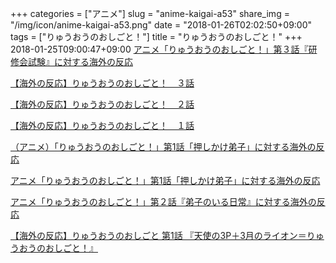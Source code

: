 +++
categories = ["アニメ"]
slug = "anime-kaigai-a53"
share_img = "/img/icon/anime-kaigai-a53.png"
date = "2018-01-26T02:02:50+09:00"
tags = ["りゅうおうのおしごと！"]
title = "りゅうおうのおしごと！"
+++
<span class="update-time">2018-01-25T09:00:47+09:00</span> <a href="http://kagerou001.blog.jp/archives/6567293.html" rel="nofollow" target="_blank" title="アニメ「りゅうおうのおしごと！」第３話『研修会試験』に対する海外の反応">アニメ「りゅうおうのおしごと！」第３話『研修会試験』に対する海外の反応</a>



<a href="http://animekaigai.blogspot.com/2018/01/ryuuou-3.html" rel="nofollow" target="_blank" title="【海外の反応】りゅうおうのおしごと！　３話">【海外の反応】りゅうおうのおしごと！　３話</a>

<a href="http://animekaigai.blogspot.com/2018/01/ryuuounooshigoto-2.html" rel="nofollow" target="_blank" title="【海外の反応】りゅうおうのおしごと！　２話">【海外の反応】りゅうおうのおしごと！　２話</a>

<a href="http://animekaigai.blogspot.com/2018/01/ryuuounooshigoto1.html" rel="nofollow" target="_blank" title="【海外の反応】りゅうおうのおしごと！　１話">【海外の反応】りゅうおうのおしごと！　１話</a>

<a href="http://kagerou001.blog.jp/archives/6206792.html" rel="nofollow" target="_blank" title="（アニメ）「りゅうおうのおしごと！」第1話「押しかけ弟子」に対する海外の反応">（アニメ）「りゅうおうのおしごと！」第1話「押しかけ弟子」に対する海外の反応</a>

<a href="http://kagerou001.blog.jp/archives/6206792.html" rel="nofollow" target="_blank" title="アニメ「りゅうおうのおしごと！」第1話「押しかけ弟子」に対する海外の反応">アニメ「りゅうおうのおしごと！」第1話「押しかけ弟子」に対する海外の反応</a>

<a href="http://kagerou001.blog.jp/archives/6374675.html" rel="nofollow" target="_blank" title="アニメ「りゅうおうのおしごと！」第２話『弟子のいる日常』に対する海外の反応">アニメ「りゅうおうのおしごと！」第２話『弟子のいる日常』に対する海外の反応</a>

<a href="https://dsara.blog.fc2.com/blog-entry-2917.html" rel="nofollow" target="_blank" title="【海外の反応】りゅうおうのおしごと 第1話 『天使の3P＋3月のライオン＝りゅうおうのおしごと！』">【海外の反応】りゅうおうのおしごと 第1話 『天使の3P＋3月のライオン＝りゅうおうのおしごと！』</a>
